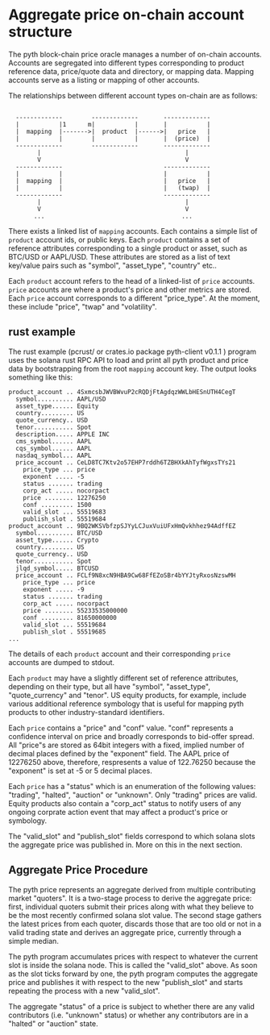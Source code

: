 # Aggregate price on-chain account structure

The pyth block-chain price oracle manages a number of on-chain accounts.  Accounts are segregated into different types corresponding to product reference data, price/quote data and directory, or mapping data. Mapping accounts serve as a listing or mapping of other accounts.

The relationships between different account types on-chain are as follows:

```

  -------------        -------------       -------------
  |           |1      m|           |       |           |
  |  mapping  |------->|  product  |------>|   price   |
  |           |        |           |       |  (price)  |
  -------------        -------------       -------------
        |                                        |
        V                                        V
  -------------                            -------------
  |           |                            |           |
  |  mapping  |                            |   price   |
  |           |                            |   (twap)  |
  -------------                            -------------
        |                                        |
        V                                        V
       ...                                      ...

```

There exists a linked list of `mapping` accounts. Each contains a simple list of `product` account ids, or public keys. Each `product` contains a set of reference attributes corresponding to a single product or asset, such as BTC/USD or AAPL/USD.  These attributes are stored as a list of text key/value pairs such as "symbol", "asset_type", "country" etc..

Each `product` account refers to the head of a linked-list of `price` accounts.  `price` accounts are where a product's price and other metrics are stored.  Each `price` account corresponds to a different "price_type". At the moment, these include "price", "twap" and "volatility".


## rust example

The rust example (pcrust/ or crates.io package pyth-client v0.1.1 ) program uses the solana rust RPC API to load and print all pyth product and price data by bootstrapping from the root `mapping` account key. The output looks something like this:

```
product_account .. 4SxmcsbJWVBWvuP2cRQDjFtAgdqzWWLbHESnUTH4CegT
  symbol.......... AAPL/USD
  asset_type...... Equity
  country......... US
  quote_currency.. USD
  tenor........... Spot
  description..... APPLE INC
  cms_symbol...... AAPL
  cqs_symbol...... AAPL
  nasdaq_symbol... AAPL
  price_account .. CeLD8TC7Ktv2o57EHP7rddh6TZBHXkAhTyfWgxsTYs21
    price_type ... price
    exponent ..... -5
    status ....... trading
    corp_act ..... nocorpact
    price ........ 12276250
    conf ......... 1500
    valid_slot ... 55519683
    publish_slot . 55519684
product_account .. 9BQ2WKSVbfzpSJYyLCJuxVuiUFxHmQvkhhez94AdffEZ
  symbol.......... BTC/USD
  asset_type...... Crypto
  country......... US
  quote_currency.. USD
  tenor........... Spot
  jlqd_symbol..... BTCUSD
  price_account .. FCLf9N8xcN9HBA9Cw68FfEZoSBr4bYYJtyRxosNzswMH
    price_type ... price
    exponent ..... -9
    status ....... trading
    corp_act ..... nocorpact
    price ........ 55233535000000
    conf ......... 81650000000
    valid_slot ... 55519684
    publish_slot . 55519685
...

```

The details of each `product` account and their corresponding `price` accounts are dumped to stdout.

Each `product` may have a slightly different set of reference attributes, depending on their type, but all have "symbol", "asset_type", "quote_currency" and "tenor". US equity products, for example, include various additional reference symbology that is useful for mapping pyth products to other industry-standard identifiers.

Each `price` contains a "price" and "conf" value. "conf" represents a confidence interval on price and broadly corresponds to bid-offer spread.  All "price"s are stored as 64bit integers with a fixed, implied number of decimal places defined by the "exponent" field. The AAPL price of 12276250 above, therefore, respresents a value of 122.76250 because the "exponent" is set at -5 or 5 decimal places.

Each `price` has a "status" which is an enumeration of the following values: "trading", "halted", "auction" or "unknown".  Only "trading" prices are valid.  Equity products also contain a "corp_act" status to notify users of any ongoing corprate action event that may affect a product's price or symbology.

The "valid_slot" and "publish_slot" fields correspond to which solana slots the aggregate price was published in.  More on this in the next section.


## Aggregate Price Procedure

The pyth price represents an aggregate derived from multiple contributing market "quoters".  It is a two-stage process to derive the aggregate price: first, individual quoters submit their prices along with what they believe to be the most recently confirmed solana slot value.  The second stage gathers the latest prices from each quoter, discards those that are too old or not in a valid trading state and derives an aggregate price, currently through a simple median.

The pyth program accumulates prices with respect to whatever the current slot is inside the solana node. This is called the "valid_slot" above. As soon as the slot ticks forward by one, the pyth program computes the aggregate price and publishes it with respect to the new "publish_slot" and starts repeating the process with a new "valid_slot".

The aggregate "status" of a price is subject to whether there are any valid contributors (i.e. "unknown" status) or whether any contributors are in a "halted" or "auction" state.
